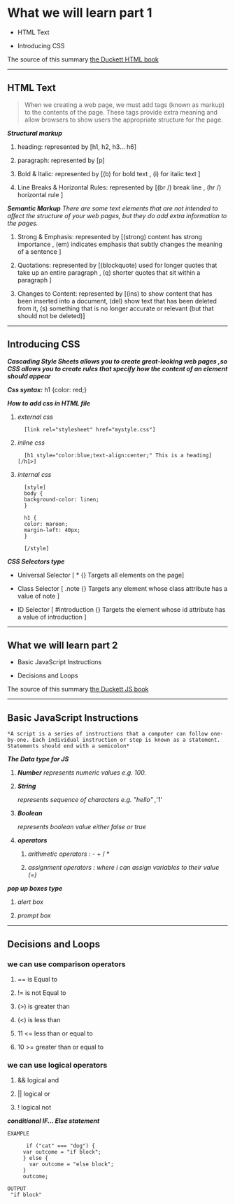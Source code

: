 # What we will learn part 1

- HTML Text

- Introducing CSS

The source of this summary [the Duckett HTML book](https://wtf.tw/ref/duckett.pdf)

______________________________________

## HTML Text

>When  we creating a web page, we must add tags (known as markup) to the contents of the page. These tags provide extra meaning and allow browsers to show users the appropriate structure for the page.

***Structural markup***

1. heading: represented by  [h1, h2, h3... h6]

2. paragraph: represented by [p]

3. Bold & Italic: represented by [(b) for bold text , (i) for italic text ]

4. Line Breaks & Horizontal Rules: represented by [(br /) break line , (hr /) horizontal rule ]

***Semantic Markup***
*There are some text elements that are not intended to affect the structure of your web pages, but they do add extra information to the pages.*

1. Strong & Emphasis: represented by [(strong) content has strong importance , (em) indicates emphasis that subtly changes the meaning of a sentence ]

2. Quotations: represented by [(blockquote) used for longer quotes that take up an entire paragraph , (q) shorter quotes that sit within a paragraph ]

3. Changes to Content: represented by [(ins) to show content that has been inserted into a document, (del)  show text that has been deleted from it, (s) something that is no longer accurate or relevant (but that should not be deleted)]

______________________________________

## Introducing CSS

***Cascading Style Sheets allows you to create great-looking web pages ,so CSS allows you to create rules that specify how the content of an element should appear***

***Css syntax:***
 h1 {color: red;}

   ***How to add css in HTML file***

1. *external css*

         [link rel="stylesheet" href="mystyle.css"]

2. *inline css*

         [h1 style="color:blue;text-align:center;" This is a heading][/h1>]
  
3. *internal css*

         [style]
         body {
         background-color: linen;
         }

         h1 {
         color: maroon;
         margin-left: 40px;
         }

         [/style]

***CSS Selectors type***

- Universal Selector [ * {} Targets all elements on the page]

- Class Selector [ .note {} Targets any element whose class attribute has a value of note ]

- ID Selector [ #introduction {} Targets the element whose id attribute has a value of introduction ]

______________________________________

## What we will learn part 2

- Basic JavaScript Instructions

- Decisions and Loops

The source of this summary [the Duckett JS book](file:///C:/Users/STUDENT/Downloads/JavaScript%20and%20JQuery_%20Interactive%20Front-End%20Web%20Development_.pdf)

______________________________________

## Basic JavaScript Instructions

    *A script is a series of instructions that a computer can follow one-by-one. Each individual instruction or step is known as a statement. Statements should end with a semicolon*

***The Data type for JS***

 1. ***Number***
     *represents numeric values e.g. 100.*

 2. ***String***

     *represents sequence of characters e.g. "hello" ,'1'*

 3. ***Boolean***

     *represents boolean value either false or true*

 4. ***operators***

       1. *arithmetic operators : -*  + / *

       2. *assignment operators : where i can assign variables to their value (=)*

***pop up boxes type***

1. *alert box*

2. *prompt box*

______________________________________

## Decisions and Loops

### we can use comparison operators

1. == is Equal to

2. != is not Equal to

3. (>) is greater than

4. (<) is less than

5. 11 <= less than or equal to

6. 10 >= greater than or equal to

### we can use logical operators

1. && logical and

2. || logical or

3. ! logical not

***conditional IF... Else statement***

    EXAMPLE

          if ("cat" === "dog") {
         var outcome = "if block";
         } else {
           var outcome = "else block";
         }
         outcome;

    OUTPUT
     "if block"
